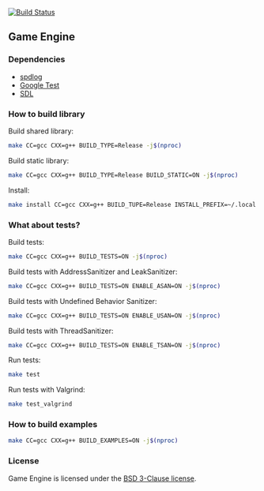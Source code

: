 [![Build Status](https://travis-ci.com/hogletgames/game-engine.svg?branch=master)](https://travis-ci.com/hogletgames/game-engine)

## Game Engine

### Dependencies
- [spdlog](https://github.com/gabime/spdlog)
- [Google Test](https://github.com/google/googletest)
- [SDL](https://www.libsdl.org/)

### How to build library
Build shared library:
```bash
make CC=gcc CXX=g++ BUILD_TYPE=Release -j$(nproc)
```

Build static library:
```bash
make CC=gcc CXX=g++ BUILD_TYPE=Release BUILD_STATIC=ON -j$(nproc)
```

Install:
```bash
make install CC=gcc CXX=g++ BUILD_TUPE=Release INSTALL_PREFIX=~/.local -j$(nproc)
```

### What about tests?
Build tests:
```bash
make CC=gcc CXX=g++ BUILD_TESTS=ON -j$(nproc)
```

Build tests with AddressSanitizer and LeakSanitizer:
```bash
make CC=gcc CXX=g++ BUILD_TESTS=ON ENABLE_ASAN=ON -j$(nproc)
```

Build tests with Undefined Behavior Sanitizer:
```bash
make CC=gcc CXX=g++ BUILD_TESTS=ON ENABLE_USAN=ON -j$(nproc)
```

Build tests with ThreadSanitizer:
```bash
make CC=gcc CXX=g++ BUILD_TESTS=ON ENABLE_TSAN=ON -j$(nproc)
```

Run tests:
```bash
make test
```

Run tests with Valgrind:
```bash
make test_valgrind
```

### How to build examples
```bash
make CC=gcc CXX=g++ BUILD_EXAMPLES=ON -j$(nproc)
```

### License
Game Engine is licensed under the [BSD 3-Clause license](LICENSE).
